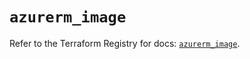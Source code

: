 # `azurerm_image`

Refer to the Terraform Registry for docs: [`azurerm_image`](https://registry.terraform.io/providers/hashicorp/azurerm/4.27.0/docs/resources/image).
